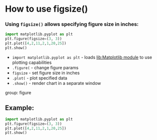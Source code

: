 # How to use figsize()

### Using `figsize()` allows specifying figure size in inches:

```python
import matplotlib.pyplot as plt
plt.figure(figsize=(3, 3))
plt.plot([4,2,11,2,1,20,25])
plt.show()
```

- `import matplotlib.pyplot as plt` - loads [lib:Matplotlib module](python-matplotlib/how-to-install-matplotlib-python-lib-in-ubuntu-ubuntuversion) to use plotting capabilities
- `.figure(` - change figure params
- `figsize` - set figure size in inches
- `.plot(` - plot specified data
- `.show()` - render chart in a separate window

group: figure

## Example: 
```python
import matplotlib.pyplot as plt
plt.figure(figsize=(3, 3))
plt.plot([4,2,11,2,1,20,25])
plt.show()
```

